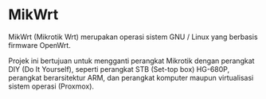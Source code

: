 # MikWrt

MikWrt (Mikrotik Wrt) merupakan operasi sistem GNU / Linux yang berbasis firmware OpenWrt.

Projek ini bertujuan untuk mengganti perangkat Mikrotik dengan perangkat DIY (Do It Yourself), seperti perangkat STB (Set-top box) HG-680P, perangkat berarsitektur ARM, dan perangkat komputer maupun virtualisasi sistem operasi (Proxmox).
